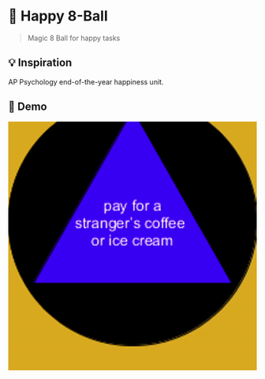 # 🎱 Happy 8-Ball
> Magic 8 Ball for happy tasks

## 💡 Inspiration
AP Psychology end-of-the-year happiness unit.

## 👀 Demo
![happy 8-ball demo](static/demo.gif)
